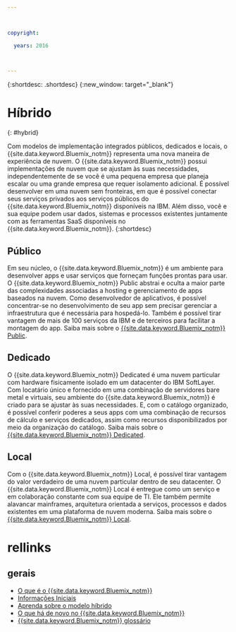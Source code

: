 ```yaml
---

 

copyright:

  years: 2016

 

---
```


{:shortdesc: .shortdesc}
{:new_window: target="_blank"}

# Híbrido
{: #hybrid}

Com modelos de implementação integrados públicos, dedicados e locais, o {{site.data.keyword.Bluemix_notm}} representa uma nova maneira de experiência de nuvem. O {{site.data.keyword.Bluemix_notm}} possui implementações de nuvem que se ajustam às suas necessidades, independentemente de se você é uma pequena empresa que planeja escalar ou uma grande empresa que requer isolamento adicional. É
possível desenvolver em uma nuvem sem fronteiras, em que é possível
conectar seus serviços privados aos serviços públicos do {{site.data.keyword.Bluemix_notm}} disponíveis na IBM. Além disso, você e sua equipe podem usar dados, sistemas e processos existentes juntamente com as ferramentas SaaS disponíveis no {{site.data.keyword.Bluemix_notm}}.
{:shortdesc}

## Público

Em seu núcleo, o {{site.data.keyword.Bluemix_notm}} é
um ambiente para desenvolver apps e usar serviços que forneçam funções prontas para usar. O {{site.data.keyword.Bluemix_notm}} Public abstrai e oculta a maior parte das complexidades associadas a hosting e gerenciamento de apps baseados na nuvem. Como desenvolvedor de
aplicativos, é possível concentrar-se no desenvolvimento de seu app sem precisar gerenciar a infraestrutura que é necessária para hospedá-lo. Também é possível tirar vantagem de mais de 100 serviços da IBM e de terceiros para facilitar a montagem do app. Saiba mais sobre o [{{site.data.keyword.Bluemix_notm}} Public](../public/index.html).

## Dedicado

O {{site.data.keyword.Bluemix_notm}} Dedicated é uma nuvem particular com hardware fisicamente isolado em um datacenter do IBM SoftLayer. Com locatário único e fornecido em uma combinação de servidores bare metal e virtuais, seu ambiente do {{site.data.keyword.Bluemix_notm}} é criado para se ajustar às suas necessidades. E, com o catálogo organizado, é possível conferir poderes a seus apps com uma combinação de recursos de cálculo e serviços dedicados, assim como recursos disponibilizados por meio da organização do catálogo. Saiba mais sobre o [{{site.data.keyword.Bluemix_notm}} Dedicated](../dedicated/index.html).

## Local

Com o {{site.data.keyword.Bluemix_notm}} Local, é possível tirar vantagem do valor verdadeiro de uma nuvem particular dentro de seu datacenter.  O {{site.data.keyword.Bluemix_notm}} Local é entregue como um serviço e em colaboração constante com sua equipe de TI. Ele também permite alavancar mainframes, arquitetura orientada a serviços, processos e dados existentes em uma plataforma de nuvem moderna. Saiba mais sobre o [{{site.data.keyword.Bluemix_notm}} Local](../local/index.html).

# rellinks
## gerais
* [O que é o {{site.data.keyword.Bluemix_notm}}](http://www.ibm.com/cloud-computing/bluemix/what-is-bluemix/)
* [Informações Iniciais](http://www.ibm.com/cloud-computing/bluemix/getting-started/)
* [Aprenda sobre o modelo híbrido](http://www.ibm.com/cloud-computing/bluemix/hybrid/)
* [O que há de novo no {{site.data.keyword.Bluemix_notm}}](../whatsnew/index.html)
* [{{site.data.keyword.Bluemix_notm}} glossário](../overview/glossary/index.html)
